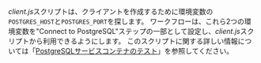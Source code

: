 *client.js*スクリプトは、クライアントを作成するために環境変数の`POSTGRES_HOST`と`POSTGRES_PORT`を探します。 ワークフローは、これら2つの環境変数を"Connect to PostgreSQL"ステップの一部として設定し、*client.js*スクリプトから利用できるようにします。 このスクリプトに関する詳しい情報については「[PostgreSQLサービスコンテナのテスト](#testing-the-postgresql-service-container)」を参照してください。
